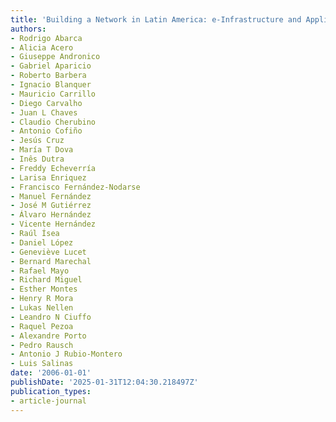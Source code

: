 ```yaml
---
title: 'Building a Network in Latin America: e-Infrastructure and Applications'
authors:
- Rodrigo Abarca
- Alicia Acero
- Giuseppe Andronico
- Gabriel Aparicio
- Roberto Barbera
- Ignacio Blanquer
- Mauricio Carrillo
- Diego Carvalho
- Juan L Chaves
- Claudio Cherubino
- Antonio Cofiño
- Jesús Cruz
- María T Dova
- Inês Dutra
- Freddy Echeverría
- Larisa Enriquez
- Francisco Fernández-Nodarse
- Manuel Fernández
- José M Gutiérrez
- Álvaro Hernández
- Vicente Hernández
- Raúl Ísea
- Daniel López
- Geneviève Lucet
- Bernard Marechal
- Rafael Mayo
- Richard Miguel
- Esther Montes
- Henry R Mora
- Lukas Nellen
- Leandro N Ciuffo
- Raquel Pezoa
- Alexandre Porto
- Pedro Rausch
- Antonio J Rubio-Montero
- Luis Salinas
date: '2006-01-01'
publishDate: '2025-01-31T12:04:30.218497Z'
publication_types:
- article-journal
---
```

